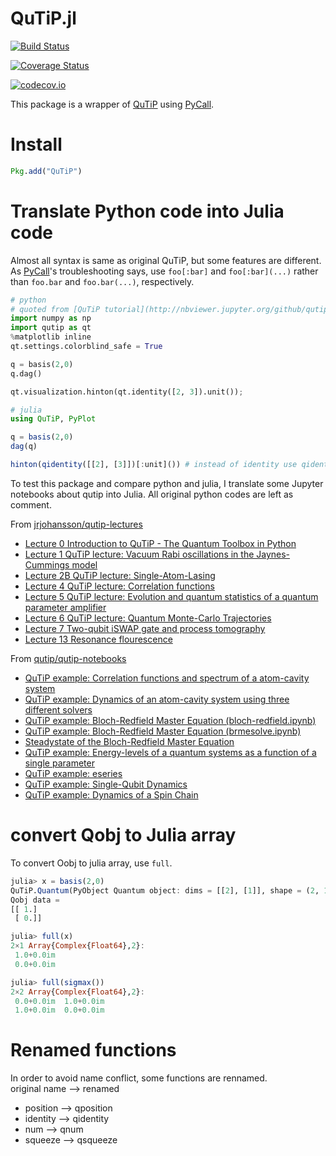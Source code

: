 # QuTiP.jl

[![Build Status](https://travis-ci.org/goropikari/QuTiP.jl.svg?branch=master)](https://travis-ci.org/goropikari/QuTiP.jl)

[![Coverage Status](https://coveralls.io/repos/goropikari/QuTiP.jl/badge.svg?branch=master&service=github)](https://coveralls.io/github/goropikari/QuTiP.jl?branch=master)

[![codecov.io](http://codecov.io/github/goropikari/QuTiP.jl/coverage.svg?branch=master)](http://codecov.io/github/goropikari/QuTiP.jl?branch=master)


This package is a wrapper of [QuTiP](http://qutip.org/) using [PyCall](https://github.com/stevengj/PyCall.jl).


# Install

```julia
Pkg.add("QuTiP")
```

# Translate Python code into Julia code
Almost all syntax is same as original QuTiP, but some features are different. 
As [PyCall](https://github.com/JuliaPy/PyCall.jl)'s troubleshooting says, use `foo[:bar]` and `foo[:bar](...)` rather than `foo.bar` and `foo.bar(...)`, respectively.

```python
# python
# quoted from [QuTiP tutorial](http://nbviewer.jupyter.org/github/qutip/qutip-notebooks/blob/master/examples/superop-contract.ipynb)
import numpy as np
import qutip as qt
%matplotlib inline
qt.settings.colorblind_safe = True

q = basis(2,0)
q.dag()

qt.visualization.hinton(qt.identity([2, 3]).unit());
```

```julia
# julia
using QuTiP, PyPlot

q = basis(2,0)
dag(q)

hinton(qidentity([[2], [3]])[:unit]()) # instead of identity use qidentity
```

To test this package and compare python and julia, I translate some Jupyter notebooks about qutip into Julia. 
All original python codes are left as comment.  

From [jrjohansson/qutip-lectures](https://github.com/jrjohansson/qutip-lectures)
- [Lecture 0 Introduction to QuTiP - The Quantum Toolbox in Python](https://github.com/goropikari/qutip-lectures/blob/master/Lecture-0-Introduction-to-QuTiP.ipynb)
- [Lecture 1 QuTiP lecture: Vacuum Rabi oscillations in the Jaynes-Cummings model](https://github.com/goropikari/qutip-lectures/blob/master/Lecture-1-Jaynes-Cumming-model.ipynb)
- [Lecture 2B QuTiP lecture: Single-Atom-Lasing](https://github.com/goropikari/qutip-lectures/blob/master/Lecture-2B-Single-Atom-Lasing.ipynb)
- [Lecture 4 QuTiP lecture: Correlation functions](https://github.com/goropikari/qutip-lectures/blob/master/Lecture-4-Correlation-Functions.ipynb)
- [Lecture 5 QuTiP lecture: Evolution and quantum statistics of a quantum parameter amplifier](https://github.com/goropikari/qutip-lectures/blob/master/Lecture-5-Parametric-Amplifier.ipynb)
- [Lecture 6 QuTiP lecture: Quantum Monte-Carlo Trajectories](https://github.com/goropikari/qutip-lectures/blob/master/Lecture-6-Quantum-Monte-Carlo-Trajectories.ipynb)
- [Lecture 7 Two-qubit iSWAP gate and process tomography](https://github.com/goropikari/qutip-lectures/blob/master/Lecture-7-iSWAP-gate.ipynb)
- [Lecture 13 Resonance flourescence](https://github.com/goropikari/qutip-lectures/blob/master/Lecture-13-Resonance-flourescence.ipynb)

From [qutip/qutip-notebooks](https://github.com/qutip/qutip-notebooks)
- [QuTiP example: Correlation functions and spectrum of a atom-cavity system](https://github.com/goropikari/qutip-notebooks/blob/master/examples/atom-cavity-correlation-function.ipynb)
- [QuTiP example: Dynamics of an atom-cavity system using three different solvers](https://github.com/goropikari/qutip-notebooks/blob/master/examples/atom-cavity-dynamics.ipynb)
- [QuTiP example: Bloch-Redfield Master Equation (bloch-redfield.ipynb)](https://github.com/goropikari/qutip-notebooks/blob/master/examples/bloch-redfield.ipynb)
- [QuTiP example: Bloch-Redfield Master Equation (brmesolve.ipynb)](https://github.com/goropikari/qutip-notebooks/blob/master/examples/brmesolve.ipynb)
- [Steadystate of the Bloch-Redfield Master Equation](https://github.com/goropikari/qutip-notebooks/blob/master/examples/brmesolve-steadystate.ipynb)
- [QuTiP example: Energy-levels of a quantum systems as a function of a single parameter](https://github.com/goropikari/qutip-notebooks/blob/master/examples/energy-levels.ipynb)
- [QuTiP example: eseries](https://github.com/goropikari/qutip-notebooks/blob/master/examples/eseries.ipynb)
- [QuTiP example: Single-Qubit Dynamics](https://github.com/goropikari/qutip-notebooks/blob/master/examples/qubit-dynamics.ipynb)
- [QuTiP example: Dynamics of a Spin Chain](https://github.com/goropikari/qutip-notebooks/blob/master/examples/spin-chain.ipynb)

# convert Qobj to Julia array
To convert Oobj to julia array, use `full`.
```julia
julia> x = basis(2,0)
QuTiP.Quantum(PyObject Quantum object: dims = [[2], [1]], shape = (2, 1), type = ket
Qobj data =
[[ 1.]
 [ 0.]]

julia> full(x)
2×1 Array{Complex{Float64},2}:
 1.0+0.0im
 0.0+0.0im

julia> full(sigmax())
2×2 Array{Complex{Float64},2}:
 0.0+0.0im  1.0+0.0im
 1.0+0.0im  0.0+0.0im
```

# Renamed functions
In order to avoid name conflict, some functions are rennamed.  
original name --> renamed
- position --> qposition
- identity --> qidentity
- num      --> qnum
- squeeze  --> qsqueeze
